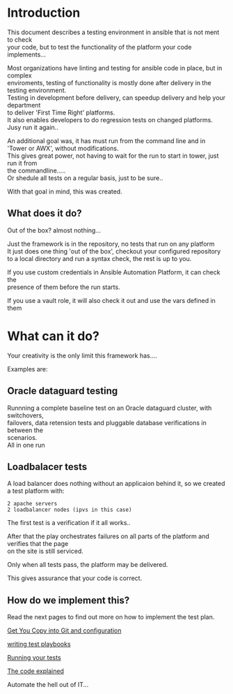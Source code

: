 # Introduction
This document describes a testing environment in ansible that is not ment to check  
your code, but to test the functionality of the platform your code implements...  

Most organizations have linting and testing for ansible code in place, but in complex  
enviroments, testing of functionality is mostly done after delivery in the testing environment.  
Testing in development before delivery, can speedup delivery and help your department   
to deliver 'First Time Right' platforms.  
It also enables developers to do regression tests on changed platforms. Jusy run it again..  

An additional goal was, it has must run from the command line and in 'Tower or AWX', without modifications.  
This gives great power, not having to wait for the run to start in tower, just run it from   
the commandline.....  
Or shedule all tests on a regular basis, just to be sure..  

With that goal in mind, this was created.

## What does it do?
Out of the box? almost nothing...

Just the framework is in the repository, no tests that run on any platform  
It just does one thing 'out of the box', checkout your configured repository  
to a local directory and run a syntax check, the rest is up to you.  

If you use custom credentials in Ansible Automation Platform, it can check the   
presence of them before the run starts.  

If you use a vault role, it will also check it out and use the vars defined in them  

# What can it do?
Your creativity is the only limit this framework has....

Examples are:

## Oracle dataguard testing
Runnning a complete baseline test on an Oracle dataguard cluster, with switchovers,  
failovers, data retension tests and pluggable database verifications in between the  
scenarios.  
All in one run   

## Loadbalacer tests
A load balancer does nothing without an applicaion behind it, so we created a test platform with:  
````
2 apache servers
2 loadbalancer nodes (ipvs in this case)
````
The first test is a verification if it all works..  

After that the play orchestrates failures on all parts of the platform and verifies that the page  
on the site is still serviced.  

Only when all tests pass, the platform may be delivered.  
 
This gives assurance that your code is correct.  

## How do we implement this?
Read the next pages to find out more on how to implement the test plan.  

[Get You Copy into Git and configuration](download_and_git.md)

[writing test playbooks](writing_tests.md)

[Running your tests](run_m_all.md)

[The code explained](full_code.md)

Automate the hell out of IT...
 
